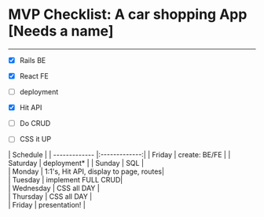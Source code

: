 # MVP Checklist: A car shopping App [Needs a name]
---
- [x] Rails BE
- [x] React FE
- [ ] deployment
- [x] Hit API
- [ ] Do CRUD
- [ ] CSS it UP


|         Schedule              |
| ------------- |:-------------:|
| Friday        | create: BE/FE |
| Saturday      | deployment*      |
| Sunday        | SQL     |  
| Monday        | 1:1's, Hit API, display to page, routes|  
| Tuesday       | implement FULL CRUD|  
| Wednesday     | CSS all DAY   |  
| Thursday    | CSS all DAY     |  
| Friday    | presentation!     |  
